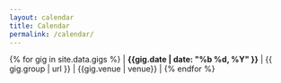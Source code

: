 ```yaml
---
layout: calendar
title: Calendar
permalink: /calendar/
---
```


{% for gig in site.data.gigs %}
   | **{{gig.date | date: "%b %d, %Y" }}** | {{ gig.group | url }} | {{gig.venue | venue}} |
{% endfor %}

